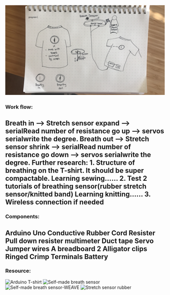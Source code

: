 
![](https://github.com/danqian/mechatronic-2019/blob/master/Final%20Project/Proposal/proposal.png)
--------------------------------------------------------------------------------------------------------------------
### Work flow:
Breath in --> Stretch sensor expand --> serialRead number of resistance go up --> servos serialwrite the degree.
Breath out --> Stretch sensor shrink --> serialRead number of resistance go down --> servos serialwrite the degree.
Further research:
	1. Structure of breathing on the T-shirt. It should be super compactable.
	Learning sewing……
	2. Test 2 tutorials of breathing sensor(rubber stretch sensor/knitted band)
	Learning knitting……
	3. Wireless connection if needed
--------------------------------------------------------------------------------------------------------------------	
### Components:

Arduino Uno
Conductive Rubber Cord
Resister
Pull down resister
multimeter
Duct tape
Servo
Jumper wires
A breadboard
 2 Alligator clips
Ringed Crimp Terminals
Battery
--------------------------------------------------------------------------------------------------------------------
### Resource:

![Arduino T-shirt](https://create.arduino.cc/projecthub/Maddy/tv-tee-shirt-da8fb4?ref=tag&ref_id=wearables&offset=22)
![Self-made breath sensor](https://www.instructables.com/id/Quick-and-dirty-Respiration-Sensor/)
![Self-made breath sensor-WEAVE](https://www.instructables.com/id/DIY-Breath-Sensor-with-Arduino-Conductive-Knitted-/)
![Stretch sensor rubber](https://www.adafruit.com/product/519)
